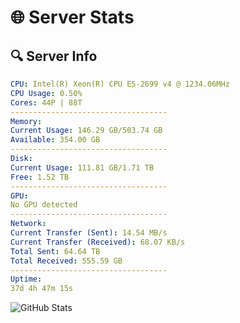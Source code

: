 # 🌐 Server Stats
## 🔍 Server Info
```yaml
CPU: Intel(R) Xeon(R) CPU E5-2699 v4 @ 1234.06MHz
CPU Usage: 0.50%
Cores: 44P | 88T
-----------------------------------
Memory:
Current Usage: 146.29 GB/503.74 GB
Available: 354.00 GB
-----------------------------------
Disk:
Current Usage: 111.81 GB/1.71 TB
Free: 1.52 TB
-----------------------------------
GPU:
No GPU detected
-----------------------------------
Network:
Current Transfer (Sent): 14.54 MB/s
Current Transfer (Received): 68.07 KB/s
Total Sent: 64.64 TB
Total Received: 555.59 GB
-----------------------------------
Uptime:
37d 4h 47m 15s
```
![GitHub Stats](https://img.shields.io/badge/Updated-2025-04-14_02:10:04-blue)